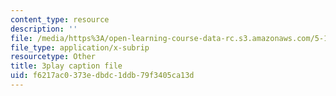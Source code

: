 ```yaml
---
content_type: resource
description: ''
file: /media/https%3A/open-learning-course-data-rc.s3.amazonaws.com/5-112-principles-of-chemical-science-fall-2005/f6217ac0373edbdc1ddb79f3405ca13d_NVTHQwQ9IqA.srt
file_type: application/x-subrip
resourcetype: Other
title: 3play caption file
uid: f6217ac0-373e-dbdc-1ddb-79f3405ca13d
---
```

